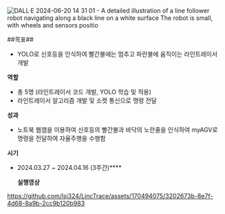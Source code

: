 
![DALL·E 2024-06-20 14 31 01 - A detailed illustration of a line follower robot navigating along a black line on a white surface  The robot is small, with wheels and sensors positio](https://github.com/lsj324/LincTrace/assets/170494075/755556ca-d286-4a7c-9387-3c03b27007b1)


##목표##

- YOLO로 신호등을 인식하여 빨간불에는 멈추고 파란불에 움직이는 라인트레이서 개발

**역할**

- 총 5명 (라인트레이서 코드 개발, YOLO 학습 및 적용)
- 라인트레이서 알고리즘 개발 및 소켓 통신으로 명령 전달

**성과**

- 노트북 웹캠을 이용하여 신호등의 빨간불과 바닥의 노란줄을 인식하여 myAGV로 명령을 전달하여 자율주행을 수행함

**시기**

- 2024.03.27 ~ 2024.04.16 (3주간)****

  **실행영상**


https://github.com/lsj324/LincTrace/assets/170494075/3202673b-8e7f-4d68-8a9b-2cc9b120b983

